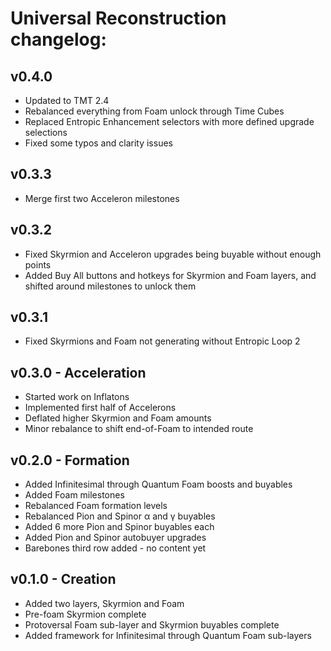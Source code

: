 # Universal Reconstruction changelog:

## v0.4.0
- Updated to TMT 2.4
- Rebalanced everything from Foam unlock through Time Cubes
- Replaced Entropic Enhancement selectors with more defined upgrade selections
- Fixed some typos and clarity issues

## v0.3.3
- Merge first two Acceleron milestones

## v0.3.2
- Fixed Skyrmion and Acceleron upgrades being buyable without enough points
- Added Buy All buttons and hotkeys for Skyrmion and Foam layers, and shifted around milestones to unlock them

## v0.3.1
- Fixed Skyrmions and Foam not generating without Entropic Loop 2

## v0.3.0 - Acceleration
- Started work on Inflatons
- Implemented first half of Accelerons
- Deflated higher Skyrmion and Foam amounts
- Minor rebalance to shift end-of-Foam to intended route

## v0.2.0 - Formation
- Added Infinitesimal through Quantum Foam boosts and buyables
- Added Foam milestones
- Rebalanced Foam formation levels
- Rebalanced Pion and Spinor α and γ buyables
- Added 6 more Pion and Spinor buyables each
- Added Pion and Spinor autobuyer upgrades
- Barebones third row added - no content yet

## v0.1.0 - Creation
- Added two layers, Skyrmion and Foam
- Pre-foam Skyrmion complete
- Protoversal Foam sub-layer and Skyrmion buyables complete
- Added framework for Infinitesimal through Quantum Foam sub-layers
